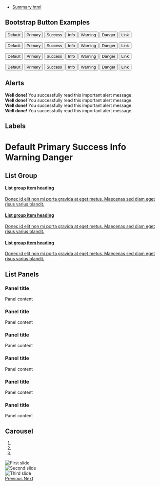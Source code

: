 * [Summary.html](Summary.html)

## Bootstrap Button Examples

<p>
  <button type="button" class="btn btn-lg btn-default">Default</button>
  <button type="button" class="btn btn-lg btn-primary">Primary</button>
  <button type="button" class="btn btn-lg btn-success">Success</button>
  <button type="button" class="btn btn-lg btn-info">Info</button>
  <button type="button" class="btn btn-lg btn-warning">Warning</button>
  <button type="button" class="btn btn-lg btn-danger">Danger</button>
  <button type="button" class="btn btn-lg btn-link">Link</button>
</p>
<p>
  <button type="button" class="btn btn-default">Default</button>
  <button type="button" class="btn btn-primary">Primary</button>
  <button type="button" class="btn btn-success">Success</button>
  <button type="button" class="btn btn-info">Info</button>
  <button type="button" class="btn btn-warning">Warning</button>
  <button type="button" class="btn btn-danger">Danger</button>
  <button type="button" class="btn btn-link">Link</button>
</p>
<p>
  <button type="button" class="btn btn-sm btn-default">Default</button>
  <button type="button" class="btn btn-sm btn-primary">Primary</button>
  <button type="button" class="btn btn-sm btn-success">Success</button>
  <button type="button" class="btn btn-sm btn-info">Info</button>
  <button type="button" class="btn btn-sm btn-warning">Warning</button>
  <button type="button" class="btn btn-sm btn-danger">Danger</button>
  <button type="button" class="btn btn-sm btn-link">Link</button>
</p>
<p>
  <button type="button" class="btn btn-xs btn-default">Default</button>
  <button type="button" class="btn btn-xs btn-primary">Primary</button>
  <button type="button" class="btn btn-xs btn-success">Success</button>
  <button type="button" class="btn btn-xs btn-info">Info</button>
  <button type="button" class="btn btn-xs btn-warning">Warning</button>
  <button type="button" class="btn btn-xs btn-danger">Danger</button>
  <button type="button" class="btn btn-xs btn-link">Link</button>
</p>

## Alerts

<div class="alert alert-success" role="alert">
  <strong>Well done!</strong> You successfully read this important alert message.
</div>

<div class="alert alert-info" role="alert">
  <strong>Well done!</strong> You successfully read this important alert message.
</div>

<div class="alert alert-warning" role="alert">
  <strong>Well done!</strong> You successfully read this important alert message.
</div>

<div class="alert alert-danger" role="alert">
  <strong>Well done!</strong> You successfully read this important alert message.
</div>

## Labels

<h1>
  <span class="label label-default">Default</span>
  <span class="label label-primary">Primary</span>
  <span class="label label-success">Success</span>
  <span class="label label-info">Info</span>
  <span class="label label-warning">Warning</span>
  <span class="label label-danger">Danger</span>
</h1>

## List Group

<div class="list-group">
  <a href="#" class="list-group-item">
    <h4 class="list-group-item-heading">List group item heading</h4>
    <p class="list-group-item-text">Donec id elit non mi porta gravida at eget metus. Maecenas sed diam eget risus varius blandit.</p>
  </a>
  <a href="#" class="list-group-item">
    <h4 class="list-group-item-heading">List group item heading</h4>
    <p class="list-group-item-text">Donec id elit non mi porta gravida at eget metus. Maecenas sed diam eget risus varius blandit.</p>
  </a>
  <a href="#" class="list-group-item">
    <h4 class="list-group-item-heading">List group item heading</h4>
    <p class="list-group-item-text">Donec id elit non mi porta gravida at eget metus. Maecenas sed diam eget risus varius blandit.</p>
  </a>
</div>

## List Panels

<div class="row">
  <div class="col-sm-4">
    <div class="panel panel-default">
      <div class="panel-heading">
        <h3 class="panel-title">Panel title</h3>
      </div>
      <div class="panel-body">
        Panel content
      </div>
    </div>
    <div class="panel panel-primary">
      <div class="panel-heading">
        <h3 class="panel-title">Panel title</h3>
      </div>
      <div class="panel-body">
        Panel content
      </div>
    </div>
  </div><!-- /.col-sm-4 -->
  <div class="col-sm-4">
    <div class="panel panel-success">
      <div class="panel-heading">
        <h3 class="panel-title">Panel title</h3>
      </div>
      <div class="panel-body">
        Panel content
      </div>
    </div>
    <div class="panel panel-info">
      <div class="panel-heading">
        <h3 class="panel-title">Panel title</h3>
      </div>
      <div class="panel-body">
        Panel content
      </div>
    </div>
  </div><!-- /.col-sm-4 -->
  <div class="col-sm-4">
    <div class="panel panel-warning">
      <div class="panel-heading">
        <h3 class="panel-title">Panel title</h3>
      </div>
      <div class="panel-body">
        Panel content
      </div>
    </div>
    <div class="panel panel-danger">
      <div class="panel-heading">
        <h3 class="panel-title">Panel title</h3>
      </div>
      <div class="panel-body">
        Panel content
      </div>
    </div>
  </div><!-- /.col-sm-4 -->
</div>

## Carousel

<div id="carousel-example-generic" class="carousel slide" data-ride="carousel">
  <ol class="carousel-indicators">
    <li data-target="#carousel-example-generic" data-slide-to="0" class=""></li>
    <li class="" data-target="#carousel-example-generic" data-slide-to="1"></li>
    <li class="active" data-target="#carousel-example-generic" data-slide-to="2"></li>
  </ol>
  <div class="carousel-inner" role="listbox">
    <div class="item">
      <img data-src="holder.js/1140x500/auto/#777:#555/text:First slide" alt="First slide">
    </div>
    <div class="item">
      <img data-src="holder.js/1140x500/auto/#666:#444/text:Second slide" alt="Second slide">
    </div>
    <div class="item active">
      <img data-src="holder.js/1140x500/auto/#555:#333/text:Third slide" alt="Third slide">
    </div>
  </div>
  <a class="left carousel-control" href="#carousel-example-generic" role="button" data-slide="prev">
    <span class="glyphicon glyphicon-chevron-left" aria-hidden="true"></span>
    <span class="sr-only">Previous</span>
  </a>
  <a class="right carousel-control" href="#carousel-example-generic" role="button" data-slide="next">
    <span class="glyphicon glyphicon-chevron-right" aria-hidden="true"></span>
    <span class="sr-only">Next</span>
  </a>
</div>
